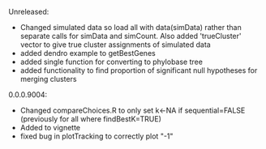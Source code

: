 Unreleased:
* Changed simulated data so load all with data(simData) rather than separate calls for simData and simCount. Also added 'trueCluster' vector to give true cluster assignments of simulated data
* added dendro example to getBestGenes
* added single function for converting to phylobase tree
* added functionality to find proportion of significant null hypotheses for merging clusters

0.0.0.9004:

* Changed compareChoices.R to only set k<-NA if sequential=FALSE (previously for all where findBestK=TRUE)
* Added to vignette
* fixed bug in plotTracking to correctly plot "-1"